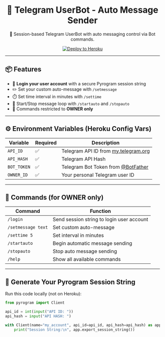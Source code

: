 <h1 align="center">🤖 Telegram UserBot - Auto Message Sender</h1>

<p align="center">
  🔐 Session-based Telegram UserBot with auto messaging control via Bot commands.
</p>

<p align="center">
  <a href="https://heroku.com/deploy?template=https://github.com/yourusername/userbot-heroku">
    <img src="https://www.herokucdn.com/deploy/button.svg" alt="Deploy to Heroku">
  </a>
</p>

---

## 📦 Features

- 🔐 **Login your user account** with a secure Pyrogram session string
- ✏️ Set your custom auto-message with `/setmessage`
- ⏱️ Set time interval in minutes with `/settime`
- 🚀 Start/Stop message loop with `/startauto` and `/stopauto`
- 👮 Commands restricted to **OWNER only**

---

## ⚙️ Environment Variables (Heroku Config Vars)

| Variable     | Required | Description                          |
|--------------|----------|--------------------------------------|
| `API_ID`     | ✅       | Telegram API ID from [my.telegram.org](https://my.telegram.org) |
| `API_HASH`   | ✅       | Telegram API Hash                    |
| `BOT_TOKEN`  | ✅       | Telegram Bot Token from [@BotFather](https://t.me/BotFather) |
| `OWNER_ID`   | ✅       | Your personal Telegram user ID       |

---

## 📜 Commands (for OWNER only)

| Command             | Function                                    |
|---------------------|---------------------------------------------|
| `/login`            | Send session string to login user account   |
| `/setmessage text`  | Set custom auto-message                     |
| `/settime 5`        | Set interval in minutes                     |
| `/startauto`        | Begin automatic message sending             |
| `/stopauto`         | Stop auto message sending                   |
| `/help`             | Show all available commands                 |

---

## 🔐 Generate Your Pyrogram Session String

Run this code locally (not on Heroku):

```python
from pyrogram import Client

api_id = int(input("API ID: "))
api_hash = input("API HASH: ")

with Client(name="my_account", api_id=api_id, api_hash=api_hash) as app:
    print("Session String:\n", app.export_session_string())
